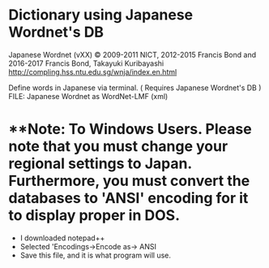 # Dictionary using Japanese Wordnet's DB
Japanese Wordnet (vXX) © 2009-2011 NICT, 2012-2015 Francis Bond and 2016-2017 Francis Bond, Takayuki Kuribayashi 
http://compling.hss.ntu.edu.sg/wnja/index.en.html 

Define words in Japanese via terminal. ( Requires Japanese Wordnet's DB )
FILE: Japanese Wordnet as WordNet-LMF (xml)

# **Note: To Windows Users. Please note that you must change your regional settings to Japan. Furthermore, you must convert the databases to 'ANSI' encoding for it to display proper in DOS. 

 - I downloaded notepad++
 - Selected 'Encodings->Encode as-> ANSI
 - Save this file, and it is what program will use.
